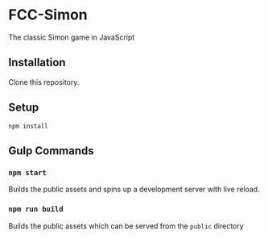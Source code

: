 # FCC-Simon

The classic Simon game in JavaScript

## Installation

Clone this repository.

## Setup

`npm install`

## Gulp Commands

### `npm start`
Builds the public assets and spins up a development server with live reload.

### `npm run build`
Builds the public assets which can be served from the `public` directory
